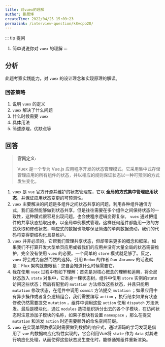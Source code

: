 ```yaml
---
title: 对vuex的理解
author: 鹏展博
createTime: 2022/04/25 15:09:23
permalink: /interview-question/k8vcpo28/
---
```


::: tip 提问
1. 简单说说你对 `vuex` 的理解
:::

## 分析

此题考察实践能力，对 `vuex` 的设计理念和实现原理的解读。

### 回答策略

1. 说明 `vuex` 的定义
2. `vuex` 解决了什么问题
3. 什么时候需要 `vuex`
4. 具体用法
5. 简述原理，优缺点等

## 回答

> __官网定义:__
> 
> Vuex 是一个专为 Vue.js 应用程序开发的状态管理模式。它采用集中式存储管理应用的所有组件的状态，并以相应的规则保证状态以一种可预测的方式发生变化。

1. `vuex` 是 `vue` 官方开源并维护的状态管理库，它以 __全局的方式集中管理应用状态__，并保证应用状态变更的可预测性。
2. `vuex` 主要解决的问题是多组件之间状态共享的问题，利用各种组件通信方式，我们虽然能够做到状态共享，但是往往需要在多个组件之间保持状态的一致性，这种模式很容易出现问题，也会使程序逻辑变得复杂。 `vuex` 通过把组件的共享状态抽取出来，以全局单例模式管理，这样任何组件都能用一致的方式获取和修改状态，响应式的数据也能够保证简洁的单向数据流动，我们的代码将变得更结构化且易维护。
3. `vuex` 并非必须的，它帮我们管理共享状态，但却带来更多的概念和框架。如果我们不打算开发大型单页应用或者我们的应用并没有大量全局的状态需要维护，完全没有使用 `vuex` 的必要。一个简单的 `store` 模式就足够了。反之， `vuex` 将会成为自然而然的选择。引用 `Redux` 的作者 `Dan Abramov` 的话说就是：Flux 架构就像眼镜：您自会知道什么时候需要它。
4. 我在使用 `vuex` 过程中有如下理解：首先是对核心概念的理解和运用，将全局状态放入 `state` 对象中，它本身一棵状态树，组件中使用 `store` 实例的state访问这些状态；然后有配套的 `mutation` 方法修改这些状态，并且只能用 `mutation` 修改状态，在组件中调用 `commit` 方法提交 `mutation` ；如果应用中有异步操作或者复杂逻辑组合，我们需要编写 `action` ，执行结束如果有状态修改仍然需要提交 `mutation` ，组件中调用这些 `action` 使用 `dispatch` 方法派发。最后是模块化，通过 `modules` 选项组织拆分出去的各个子模块，在访问状态时注意添加子模块的名称，如果子模块有设置 `namespace` ，那么在提交 `mutation` 和派发 `action` 时还需要额外的命名空间前缀。
5. `vuex` 在实现单项数据流时需要做到数据的响应式，通过源码的学习发现是借用了 `vue` 的数据响应化特性实现的，它会利用Vue将 `state` 作为 `data` 对其进行响应化处理，从而使得这些状态发生变化时，能够通知组件重新渲染。
